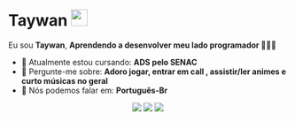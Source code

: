 # Taywan <img src="https://media1.tenor.com/m/ysk2vfWxajEAAAAd/rika-rika-furude.gif" width="30px">

Eu sou <strong>Taywan</strong>, <strong>Aprendendo a desenvolver meu lado programador </strong> 👨🏻‍💻 

- 🚀 Atualmente estou cursando: <strong>ADS pelo SENAC</strong> 
- 💬 Pergunte-me sobre: <strong>Adoro jogar, entrar em call , assistir/ler animes e curto músicas no geral</strong>
- 📣 Nós podemos falar em: <strong>Português-Br</strong>

<div align="center">

  <a href="#" alt="Gmail">
    <img src="https://img.shields.io/badge/-Gmail-FF0000?style=flat-square&labelColor=FF0000&logo=gmail&logoColor=white&link=anna.primm@gmail.com"/></a>

  <a href="#" alt="Linkedin">
    <img src="https://img.shields.io/badge/-Linkedin-0e76a8?style=flat-square&logo=Linkedin&logoColor=white&link=LINK-DO-SEU-LINKEDIN" /></a>

  <a href="#" alt="Instagram">
    <img src="https://img.shields.io/badge/-Instagram-DF0174?style=flat-square&labelColor=DF0174&logo=instagram&logoColor=white&link=DelimaOtaviano"/></a>

</div>
